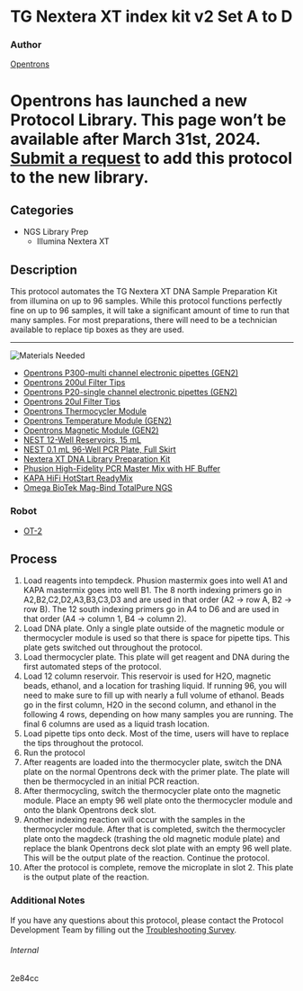 # TG Nextera XT index kit v2 Set A to D

### Author
[Opentrons](https://opentrons.com/)


# Opentrons has launched a new Protocol Library. This page won’t be available after March 31st, 2024. [Submit a request](https://docs.google.com/forms/d/e/1FAIpQLSdYYp9QCKow4nn0KlCVsMS3HX0eJ0N9O7-erajKvcpT0lWbSg/viewform) to add this protocol to the new library.

## Categories
* NGS Library Prep
	* Illumina Nextera XT

## Description 
This protocol automates the TG Nextera XT DNA Sample Preparation Kit from illumina on up to 96 samples. While this protocol functions perfectly fine on up to 96 samples, it will take a significant amount of time to run that many samples. For most preparations, there will need to be a technician available to replace tip boxes as they are used.

---
![Materials Needed](https://s3.amazonaws.com/opentrons-protocol-library-website/custom-README-images/001-General+Headings/materials.png)

* [Opentrons P300-multi channel electronic pipettes (GEN2)](https://shop.opentrons.com/collections/ot-2-robot/products/8-channel-electronic-pipette?variant=5984202489885)
* [Opentrons 200ul Filter Tips](https://shop.opentrons.com/collections/opentrons-tips/products/opentrons-200ul-filter-tips)
* [Opentrons P20-single channel electronic pipettes (GEN2)](https://shop.opentrons.com/collections/ot-2-robot/products/single-channel-electronic-pipette?variant=31059478970462)
* [Opentrons 20ul Filter Tips](https://shop.opentrons.com/collections/opentrons-tips/products/opentrons-20ul-filter-tips)
* [Opentrons Thermocycler Module](https://shop.opentrons.com/products/thermocycler-module)
* [Opentrons Temperature Module (GEN2)](https://shop.opentrons.com/products/tempdeck)
* [Opentrons Magnetic Module (GEN2)](https://shop.opentrons.com/products/magdeck)
* [NEST 12-Well Reservoirs, 15 mL](https://shop.opentrons.com/collections/verified-labware/products/nest-12-well-reservoir-15-ml)
* [NEST 0.1 mL 96-Well PCR Plate, Full Skirt](https://shop.opentrons.com/collections/verified-labware/products/nest-0-1-ml-96-well-pcr-plate-full-skirt)
* [Nextera XT DNA Library Preparation Kit](https://www.illumina.com/products/by-type/sequencing-kits/library-prep-kits/nextera-xt-dna.html)
* [Phusion High-Fidelity PCR Master Mix with HF Buffer](https://www.thermofisher.com/order/catalog/product/F531S#/F531S)
* [KAPA HiFi HotStart ReadyMix](https://rochesequencingstore.com/catalog/kapa-hifi-hotstart-readymix/)
* [Omega BioTek Mag-Bind TotalPure NGS](https://shop.opentrons.com/collections/verified-reagents/products/mag-bind-total-pure-ngs)

### Robot
* [OT-2](https://opentrons.com/ot-2)

## Process
1. Load reagents into tempdeck. Phusion mastermix goes into well A1 and KAPA mastermix goes into well B1. The 8 north indexing primers go in A2,B2,C2,D2,A3,B3,C3,D3 and are used in that order (A2 -> row A, B2 -> row B). The 12 south indexing primers go in A4 to D6 and are used in that order (A4 -> column 1, B4 -> column 2). 
2. Load DNA plate. Only a single plate outside of the magnetic module or thermocycler module is used so that there is space for pipette tips. This plate gets switched out throughout the protocol. 
3. Load thermocycler plate. This plate will get reagent and DNA during the first automated steps of the protocol.
4. Load 12 column reservoir. This reservoir is used for H2O, magnetic beads, ethanol, and a location for trashing liquid. If running 96, you will need to make sure to fill up with nearly a full volume of ethanol. Beads go in the first column, H2O in the second column, and ethanol in the following 4 rows, depending on how many samples you are running. The final 6 columns are used as a liquid trash location.
5. Load pipette tips onto deck. Most of the time, users will have to replace the tips throughout the protocol.
6. Run the protocol
7. After reagents are loaded into the thermocycler plate, switch the DNA plate on the normal Opentrons deck with the primer plate. The plate will then be thermocycled in an initial PCR reaction.
8. After thermocycling, switch the thermocycler plate onto the magnetic module. Place an empty 96 well plate onto the thermocycler module and onto the blank Opentrons deck slot.
9. Another indexing reaction will occur with the samples in the thermocycler module. After that is completed, switch the thermocycler plate onto the magdeck (trashing the old magnetic module plate) and replace the blank Opentrons deck slot plate with an empty 96 well plate. This will be the output plate of the reaction. Continue the protocol.
10. After the protocol is complete, remove the microplate in slot 2. This plate is the output plate of the reaction.

### Additional Notes
If you have any questions about this protocol, please contact the Protocol Development Team by filling out the [Troubleshooting Survey](https://protocol-troubleshooting.paperform.co/).

###### Internal
2e84cc
